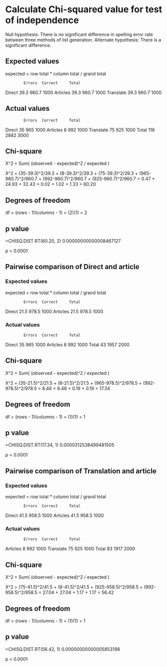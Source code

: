 # Calculate Chi-squared value for test of independence

Null hypothesis: There is no significant difference in spelling error rate between three methods of list generation.
Alternate hypothesis: There is a significant difference.

## Expected values

expected = row total * column total / grand total

            Errors  Correct     Total
Direct      39.3    960.7       1000
Articles    39.3    960.7       1000
Translate   39.3    960.7       1000

## Actual values

            Errors  Correct     Total
Direct      35      965         1000
Articles    8       992         1000
Translate   75      925         1000
Total       118     2882        3000

## Chi-square

X^2 = Sum( (observed - expected)^2 / expected )

X^2 = (35-39.3)^2/39.3 + (8-39.3)^2/39.3 + (75-39.3)^2/39.3 + (965-960.7)^2/960.7 + (992-960.7)^2/960.7 + (925-960.7)^2/960.7
    = 0.47 + 24.93 + 32.43 + 0.02 + 1.02 + 1.33
    = 60.20

## Degrees of freedom

df = (rows - 1)(columns - 1)
   = (2)(1) 
   = 2

## p value

=CHISQ.DIST.RT(60.20, 2)
0.00000000000008467127

p < 0.0001


## Pairwise comparison of Direct and article

### Expected values

expected = row total * column total / grand total

            Errors  Correct     Total
Direct      21.5    978.5       1000
Articles    21.5    978.5       1000

### Actual values

            Errors  Correct     Total
Direct      35      965         1000
Articles    8       992         1000
Total       43      1957        2000

## Chi-square

X^2 = Sum( (observed - expected)^2 / expected )

X^2 = (35-21.5)^2/21.5 + (8-21.5)^2/21.5 + (965-978.5)^2/978.5 + (992-978.5)^2/978.5
    = 8.48 + 8.48 + 0.19 + 0.19
    = 17.34

## Degrees of freedom

df = (rows - 1)(columns - 1)
   = (1)(1) 
   = 1

## p value

=CHISQ.DIST.RT(17.34, 1)
0.0000312538499481505

p < 0.0001

## Pairwise comparison of Translation and article

### Expected values

expected = row total * column total / grand total

            Errors  Correct     Total
Direct      41.5    958.5       1000
Articles    41.5    958.5       1000

### Actual values

            Errors  Correct     Total
Articles    8       992         1000
Translate   75      925         1000
Total       83      1917        2000

## Chi-square

X^2 = Sum( (observed - expected)^2 / expected )

X^2 = (75-41.5)^2/41.5 + (8-41.5)^2/41.5 + (925-958.5)^2/958.5 + (992-958.5)^2/958.5
    = 27.04 + 27.04 + 1.17 + 1.17
    = 56.42

## Degrees of freedom

df = (rows - 1)(columns - 1)
   = (1)(1) 
   = 1

## p value

=CHISQ.DIST.RT(56.42, 1)
0.00000000000005853198

p < 0.0001